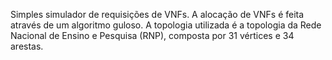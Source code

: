 Simples simulador de requisições de VNFs.
A alocação de VNFs é feita através de um algoritmo guloso.
A topologia utilizada é a topologia da Rede Nacional de Ensino e Pesquisa (RNP), composta por 31 vértices e 34 arestas.
